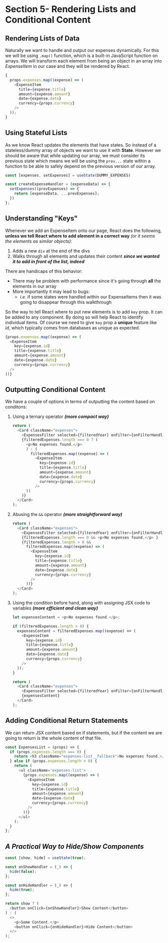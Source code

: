 # Section 5- Rendering Lists and Conditional Content
## Rendering Lists of Data
Naturally we want to handle and output our expenses dynamically. For this we will be using `.map()` function, which is a built-in JavaScript function on arrays. We will transform each element from being an object in an array into _ExpenseItem_ in our case and they will be rendered by React.
```javascript
{
  props.expenses.map((expense) => (
    <ExpenseItem
      title={expense.title}
      amount={expense.amount}
      date={expense.date}
      currency={props.currency}
    />
  ));
}
```

## Using Stateful Lists
As we know React updates the elements that have states. So instead of a stateless/dummy array of objects we want to use it with **State**. However we should be aware that while updating our array, we must consider its previous state which means we will be using the `prev...` state within a function to be able to safely depend on the previous version of our array.
```javascript
const [expenses, setExpenses] = useState(DUMMY_EXPENSES)

const createExpenseHandler = (expenseData) => {
  setExpenses((prevExpenses) => {
    return [expenseData, ...prevExpenses];
  })
};
```

## Understanding "Keys"
Whenever we add an ExpenseItem onto our page, React does the following, **unless we tell React where to add element in a correct way** *(or it seems the elements as similar objects)*:
1. Adds a new `div` at the end of the divs
1. Walks through all elements and updates their content ***since we wanted it to add in front of the list, indeed***  

There are handicaps of this behavior:
- There may be problem with performance since it's going through **all** the elements in our array
- More importantly it may lead to bugs:
  - *i.e.* if some states were handled within our ExpenseItems then it was going to disappear through this walkthrough

So the way to tell React where to put new elements is to add `key` prop. It can be added to any component. By doing so will help React to identify individual items. Of course we need to give `key` prop a **unique** feature like *id*, which typically comes from databases as unique as expected.
```javascript
{props.expenses.map((expense) => (
  <ExpenseItem
    key={expense.id}
    title={expense.title}
    amount={expense.amount}
    date={expense.date}
    currency={props.currency}
  />
))}
```

## Outputting Conditional Content
We have a couple of options in terms of outputting the content based on conditons:
1. Using a ternary operator ***(more compact way)***
    ```javascript
    return (
      <Card className="expenses">
        <ExpensesFilter selected={filteredYear} onFilter={onFilterHandler} />
        {filteredExpenses.length === 0 ? (
          <p>No expenses found.</p>
          ) : (
            filteredExpenses.map((expense) => (
              <ExpenseItem
                key={expense.id}
                title={expense.title}
                amount={expense.amount}
                date={expense.date}
                currency={props.currency}
              />
          ))
        )}
      </Card>
    );
    ```
2. Abusing the `&&` operator ***(more straightforward way)***
    ```javascript
    return (
      <Card className="expenses">
        <ExpensesFilter selected={filteredYear} onFilter={onFilterHandler} />
        {filteredExpenses.length === 0 && <p>No expenses found.</p> }
        {filteredExpenses.length > 0 && 
          filteredExpenses.map((expense) => (
            <ExpenseItem
              key={expense.id}
              title={expense.title}
              amount={expense.amount}
              date={expense.date}
              currency={props.currency}
            />
          ))}
      </Card>
    );
    ```
3. Using the condition before hand, along with assigning JSX code to variables ***(more efficient and clean way)***
    ```javascript
    let expensesContent = <p>No expenses found.</p>;

    if (filteredExpenses.length > 0) {
      expensesContent = filteredExpenses.map((expense) => (
        <ExpenseItem
          key={expense.id}
          title={expense.title}
          amount={expense.amount}
          date={expense.date}
          currency={props.currency}
        />
      ));
    }

    return (
      <Card className="expenses">
        <ExpensesFilter selected={filteredYear} onFilter={onFilterHandler} />
        {expensesContent}
      </Card>
    );
    ```

## Adding Conditional Return Statements
We can return JSX content based on if statements, but if the content we are going to return is the whole content of that file.
```javascript
const ExpensesList = (props) => {
  if (props.expenses.length === 0) {
    return <h3 className="expenses-list__fallback">No expenses found.</h3>;
  } else if (props.expenses.length > 0) {
    return (
      <ul className='expenses-list'>
        {props.expenses.map((expense) => (
          <ExpenseItem
            key={expense.id}
            title={expense.title}
            amount={expense.amount}
            date={expense.date}
            currency={props.currency}
          />
        ))}
      </ul>
    );
  }
};
```

## *A Practical Way to Hide/Show Components*
```javascript
const [show, hide] = useState(true);

const onShowHandler = (_) => {
  hide(false);
};

const onHideHandler = (_) => {
  hide(true);
};

return show ? (
  <button onClick={onShowHandler}>Show Content</button>
) : (
  <>
    <p>Some Content.</p>
    <button onClick={onHideHandler}>Hide Content</button>
  </>
);
```